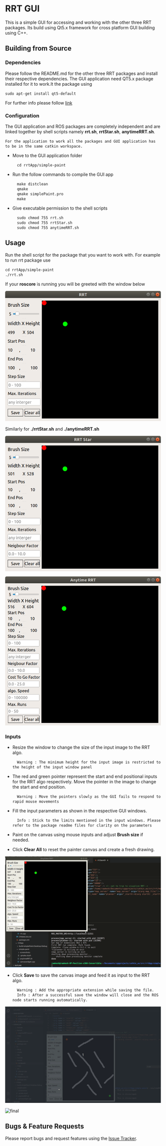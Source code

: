 # RRT GUI

This is a simple GUI for accessing and working with the other three RRT packages. Its build using Qt5.x framework for cross platform GUI building using C++.

## Building from Source

### Dependencies

Please follow the README.md for the other three RRT packages and install their respective dependencies. The GUI application need QT5.x package installed for it to work.It the package using

	sudo apt-get install qt5-default

For further info please follow [link](https://wiki.qt.io/Install_Qt_5_on_Ubuntu)

### Configuration

The GUI application and ROS packages are completely independent and are linked together by shell scripts namely **rrt.sh**, **rrtStar.sh**, **anytimeRRT.sh**.

	For the application to work all the packages and GUI application has to be in the same catkin workspace.

* Move to the GUI application folder

		cd rrtApp/simple-paint
* Run the follow commands to compile the GUI app

		make distclean
		qmake
		qmake simplePaint.pro
		make
* Give executable permission to the shell scripts

		sudo chmod 755 rrt.sh
		sudo chmod 755 rrtStar.sh
		sudo chmod 755 anytimeRRT.sh
## Usage

Run the shell script for the package that you want to work with. For example to run rrt package use
		
	cd rrtApp/simple-paint
	./rrt.sh

If your **roscore** is running you will be greeted with the window below

![rrt.png](docs/RRT.png)

Similarly for **./rrtStar.sh** and **./anytimeRRT.sh**

![rrtstar.png](docs/rrtStar.png)

![anytime.png](docs/anytimeRRT.png)

### Inputs

* Resize the window to change the size of the input image to the RRT algo. 

		Warning : The minimum height for the input image is restricted to the height of the input window panel

* The red and green pointer represent the start and end positional inputs for the RRT algo respectively. Move the pointer in the image to change the start and end position.

		Warning : Move the pointers slowly as the GUI fails to respond to rapid mouse movements

* Fill the input parameters as shown in the respective GUI windows.

		Info : Stick to the limits mentioned in the input windows. Please refer to the package readme files for clarity on the parameters

* Paint on the canvas using mouse inputs and adjust **Brush size** if needed.
* Click **Clear All** to reset the painter canvas and create a fresh drawing.

![inputs](docs/input.gif)

* Click **Save** to save the canvas image and feed it as input to the RRT algo. 

		Warning : Add the appropriate extension while saving the file.
		Info : After a successful save the window will close and the ROS node starts running automatically.

![save](docs/save.gif)


![final](docs/final.gif)

## Bugs & Feature Requests

Please report bugs and request features using the [Issue Tracker](https://github.com/anybotics/grid_map/issues).

[ROS]: http://www.ros.org
[RViz]: http://wiki.ros.org/rviz
[Eigen]: http://eigen.tuxfamily.org
[OpenCV]: http://opencv.org/
[nav_msgs/OccupancyGrid]: http://docs.ros.org/api/nav_msgs/html/msg/OccupancyGrid.html

